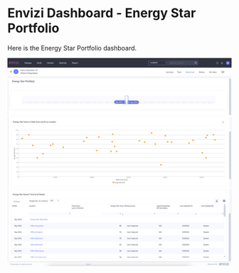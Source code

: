 # Envizi Dashboard - Energy Star Portfolio

Here is the Energy Star Portfolio dashboard.

<img src="images/image-01.png">
<img src="images/image-02.png">
<img src="images/image-03.png">
